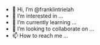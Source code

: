 - 👋 Hi, I’m @franklintrielah
- 👀 I’m interested in ...
- 🌱 I’m currently learning ...
- 💞️ I’m looking to collaborate on ...
- 📫 How to reach me ...

<!---
franklintrielah/franklintrielah is a ✨ special ✨ repository because its `README.md` (this file) appears on your GitHub profile.
You can click the Preview link to take a look at your changes.
--->
